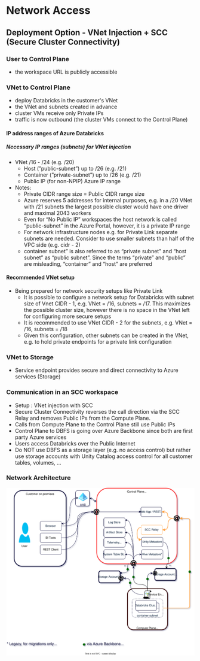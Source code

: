 # Network Access

## Deployment Option - VNet Injection + SCC (Secure Cluster Connectivity)

### User to Control Plane
- the workspace URL is publicly accessible

### VNet to Control Plane
- deploy Databricks in the customer's VNet
- the VNet and subnets created in advance
- cluster VMs receive only Private IPs
- traffic is now outbound (the cluster VMs connect to the Control Plane)

#### IP address ranges of Azure Databricks
##### Necessary IP ranges (subnets) for VNet injection
- VNet					            /16 - /24	(e.g. /20)
    -   Host (”public-subnet”)		up to /26	(e.g. /21)
    -   Container (”private-subnet”)	up to /26	(e.g. /21)
    -   Public IP (for non-NPIP)		    Azure IP range
- Notes: 
    -   Private CIDR range size = Public CIDR range size 
    -   Azure reserves 5 addresses for internal purposes, e.g. in a /20 VNet with /21 subnets the largest possible cluster would have one driver and maximal 2043 workers
    -   Even for “No Public IP” workspaces the host network is called “public-subnet” in the Azure Portal, however, it is a private IP range
    -   For network infrastructure nodes e.g. for Private Link separate subnets are needed. Consider to use smaller subnets than half of the VPC side (e.g. cidr - 2) 
    -   container subnet” is also referred to as “private subnet” and  “host subnet” as “public subnet”. Since the terms “private” and “public” are misleading, “container” and “host” are preferred
#### Recommended VNet setup
- Being prepared for network security setups like Private Link
    -   It is possible to configure a network setup for Databricks with subnet size of Vnet CIDR - 1, e.g. VNet = /16, subnets = /17. This maximizes the possible cluster size, however there is no space in the VNet left for configuring more secure setups
    -   It is recommended to use VNet CIDR - 2 for the subnets, e.g. VNet = /16, subnets = /18
    -   Given this configuration, other subnets can be created in the VNet, e.g. to hold private endpoints for a private link configuration

### VNet to Storage
- Service endpoint provides secure and direct connectivity to Azure services (Storage)

### Communication in an SCC workspace 
- Setup : VNet injection with SCC
- Secure Cluster Connectivity reverses the call direction via the SCC Relay and removes Public IPs from the Compute Plane. 
- Calls from Compute Plane to the Control Plane still use Public IPs
- Control Plane to DBFS is going over Azure Backbone since both are first party Azure services
- Users access Databricks over the Public Internet
- Do NOT use DBFS as a storage layer (e.g. no access control) but rather use storage accounts with Unity Catalog access control for all customer tables, volumes, …


### Network Architecture
![alt text](./drawio/architecture.drawio.svg)
